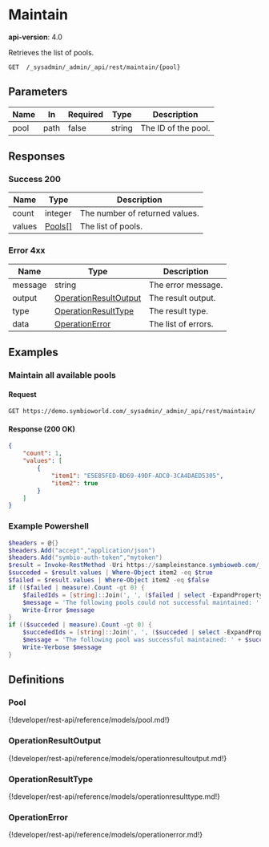 # Maintain

**api-version**: 4.0

Retrieves the list of pools.

```
GET  /_sysadmin/_admin/_api/rest/maintain/{pool}
```

## Parameters

| Name | In | Required | Type | Description |
|---|---|---|---|---|
| pool | path | false | string | The ID of the pool. |

## Responses

### Success 200

| Name | Type | Description |
|---|---|---|
| count | integer | The number of returned values. |
| values | [Pools[]](#pool) | The list of pools. |

### Error 4xx

| Name | Type | Description |
|---|---|---|
| message | string | The error message. |
| output | [OperationResultOutput](#operationresultoutput) | The result output. |
| type | [OperationResultType](#operationresulttype) | The result type. |
| data | [OperationError](#operationerror) | The list of errors. |

## Examples

### Maintain all available pools

#### Request
```
GET https://demo.symbioworld.com/_sysadmin/_admin/_api/rest/maintain/
```

#### Response (200 OK)
```json
{
    "count": 1,
    "values": [
        {
            "item1": "E5E85FED-BD69-49DF-ADC0-3CA4DAED5305",
            "item2": true
        }
    ]    
}
```


### Example Powershell
```powershell
$headers = @{}
$headers.Add("accept","application/json")
$headers.Add("symbio-auth-token","mytoken")
$result = Invoke-RestMethod -Uri https://sampleinstance.symbioweb.com/_sysadmin/_admin/_api/rest/maintain/ -Headers $headers -UseBasicParsing
$succeded = $result.values | Where-Object item2 -eq $true
$failed = $result.values | Where-Object item2 -eq $false
if (($failed | measure).Count -gt 0) {
    $failedIds = [string]::Join(', ', ($failed | select -ExpandProperty item1))
    $message = 'The following pools could not successful maintained: ' + $failedIds
    Write-Error $message
}
if (($succeded | measure).Count -gt 0) {
    $succededIds = [string]::Join(', ', ($succeded | select -ExpandProperty item1))
    $message = 'The following pool was successful maintained: ' + $succededIds
    Write-Verbose $message
}

```
## Definitions

### Pool
{!developer/rest-api/reference/models/pool.md!}

### OperationResultOutput
{!developer/rest-api/reference/models/operationresultoutput.md!}

### OperationResultType
{!developer/rest-api/reference/models/operationresulttype.md!}

### OperationError
{!developer/rest-api/reference/models/operationerror.md!}
